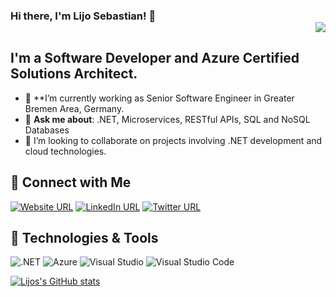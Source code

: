 ### Hi there, I'm Lijo Sebastian! 👋 <div align = 'right'>![](https://komarev.com/ghpvc/?username=lijotech&color=blue)</div>

## **I'm a Software Developer and Azure Certified Solutions Architect.**

- 🎯 **I’m currently working as Senior Software Engineer in Greater Bremen Area, Germany.
- 💬 **Ask me about**: .NET, Microservices, RESTful APIs, SQL and NoSQL Databases
- 👯 I’m looking to collaborate on projects involving .NET development and cloud technologies.

## 🤝 Connect with Me
[![Website URL](https://img.shields.io/badge/website-Check_it_out-yellow?logo=.net&style=for-the-badge)](http://www.bluecomment.com/)
[![LinkedIn URL](https://img.shields.io/badge/LinkedIn-Connect-blue?logo=linkedin&style=for-the-badge)](https://www.linkedin.com/in/lijotech)
[![Twitter URL](https://img.shields.io/badge/Twitter-Follow-blue?logo=twitter&style=for-the-badge)](https://twitter.com/lijotech)

## 🔧 Technologies & Tools

![.NET](https://img.shields.io/badge/-.NET-512BD4?style=flat&logo=.NET&logoColor=white)
![Azure](https://img.shields.io/badge/-Azure-0089D6?style=flat&logo=microsoft-azure&logoColor=white)
![Visual Studio](https://img.shields.io/badge/-Visual%20Studio-5C2D91?style=flat&logo=visual-studio&logoColor=white)
![Visual Studio Code](https://img.shields.io/badge/-VS%20Code-007ACC?style=flat&logo=visual-studio-code&logoColor=white)

[![Lijos's GitHub stats](https://github-readme-stats.vercel.app/api?username=lijotech&rank_icon=github&hide=stars)](https://github.com/lijotech/github-readme-stats)
